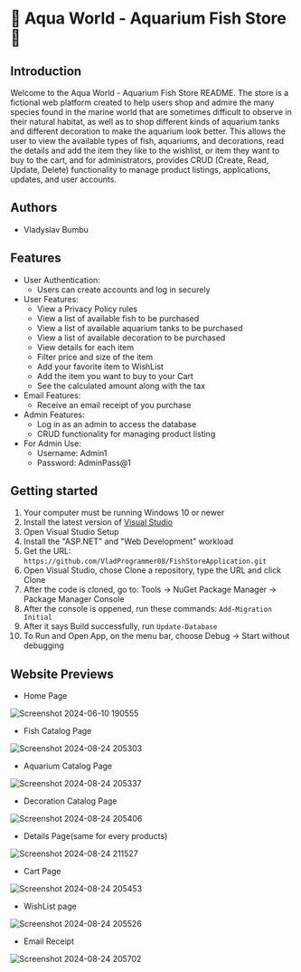 # 🐠 Aqua World - Aquarium Fish Store 🐠

## Introduction

Welcome to the Aqua World - Aquarium Fish Store README. The store is a fictional web platform created to help users shop and admire
the many species found in the marine world that are sometimes difficult to observe in their natural habitat, as well as to shop different kinds of aquarium tanks and different decoration to make the aquarium look better. This allows the user
to view the available types of fish, aquariums, and decorations, read the details and add the item they like to the wishlist, or item they want to buy to the cart, and for administrators, provides CRUD (Create, Read, Update, Delete)
functionality to manage product listings, applications, updates, and user accounts.

## Authors

- Vladyslav Bumbu

## Features

- User Authentication:
   - Users can create accounts and log in securely
- User Features:
   - View a Privacy Policy rules
   - View a list of available fish to be purchased
   - View a list of available aquarium tanks to be purchased
   - View a list of available decoration to be purchased
   - View details for each item
   - Filter price and size of the item
   - Add your favorite item to WishList
   - Add the item you want to buy to your Cart
   - See the calculated amount along with the tax
- Email Features:
   - Receive an email receipt of you purchase
- Admin Features:
   - Log in as an admin to access the database
   - CRUD functionality for managing product listing
- For Admin Use:
   - Username: Admin1
   - Password: AdminPass@1
     
## Getting started
1. Your computer must be running Windows 10 or newer
1. Install the latest version of [Visual Studio](https://developer.microsoft.com/en-us/windows/downloads/)
1. Open Visual Studio Setup 
1. Install the "ASP.NET" and "Web Development" workload
1. Get the URL: `` https://github.com/VladProgrammer08/FishStoreApplication.git ``
1. Open Visual Studio, chose Clone a repository, type the URL and click Clone
1. After the code is cloned, go to: Tools -> NuGet Package Manager -> Package Manager Console
1. After the console is oppened, run these commands: `` Add-Migration Initial ``
1. After it says Build successfully, run `` Update-Database ``
1. To Run and Open App, on the menu bar, choose Debug -> Start without debugging

## Website Previews
- Home Page
  
![Screenshot 2024-06-10 190555](https://github.com/VladProgrammer08/FishStoreApplication/assets/147568368/cc5a7270-53e2-45f8-b6e4-aee9216522b0)
- Fish Catalog Page
  
![Screenshot 2024-08-24 205303](https://github.com/user-attachments/assets/4c48e87b-50b1-493e-bcdd-15732fe48d7c)
- Aquarium Catalog Page

![Screenshot 2024-08-24 205337](https://github.com/user-attachments/assets/6e132e85-46ef-40bc-953d-f2228f0af321)
- Decoration Catalog Page

![Screenshot 2024-08-24 205406](https://github.com/user-attachments/assets/9c737b7f-6337-4c15-b764-0cc5d14b84d6)

- Details Page(same for every products)

![Screenshot 2024-08-24 211527](https://github.com/user-attachments/assets/9f40b884-45a8-4fe9-bdc4-96e621b86ae3)
- Cart Page

![Screenshot 2024-08-24 205453](https://github.com/user-attachments/assets/afaed6d5-ab4d-4aa6-96dd-90956cc7a7a6)
- WishList page

![Screenshot 2024-08-24 205526](https://github.com/user-attachments/assets/ee4df8c4-5e66-467b-937c-b1f2ed654aac)
- Email Receipt

![Screenshot 2024-08-24 205702](https://github.com/user-attachments/assets/4fdc08ab-17f0-4eb0-b256-c991f6f4800a)
















